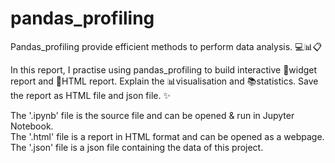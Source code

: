 # pandas_profiling
Pandas_profiling provide efficient methods to perform data analysis. :computer::bar_chart::clipboard:

In this report, I practise using pandas_profiling to build interactive :bookmark_tabs:widget report and :page_with_curl:HTML report. Explain the :bar_chart:visualisation and :books:statistics. Save the report as HTML file and json file. :sparkles:

The '.ipynb' file is the source file and can be opened & run in Jupyter Notebook.\
The '.html' file is a report in HTML format and can be opened as a webpage.\
The '.json' file is a json file containing the data of this project.
